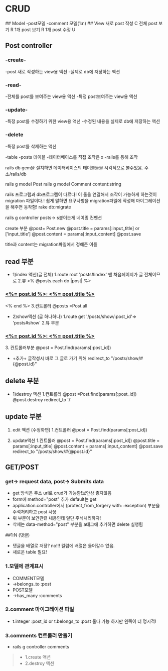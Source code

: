 # CRUD
<rails>
## Model
-post모델
-comment 모델(1:n)
## View
새로 post 작성 C
전체 post 보기 R
1개 post 보기 R
1개 post 수정 U

## Post controller
### -create-
-post 새로 작성하는 view용 액션
-실제로 db에 저장하는 액션

### -read-
-전체를 post를 보여주는 view용 액션
-특정 post보여주는 view용 액션

### -update-
-특정 post를 수정하기 위한 view용 액션
-수정된 내용을 실제로 db에 저장하는 액션

### -delete
-특정 post를 삭제하는 액션


<database>

-table
-posts 테이블
-데이터베이스를 직접 조작은 x
-rails를 통해 조작

rails db gem을 설치하면 데이터베이스의 테이블들을
시각적으로 볼수있음. 
주소/rails/db

rails g model Post
rails g model Comment content:string 

rails 프로그램과 db프로그램이 다르다! 이 둘을 연결해서 조작이 가능하게
하는것이 migration 파일이다.!
쉽게 말하면 요구사항을 migration파일에 작성해 마이그레이션을 해주면 동작함!
rake db:migrate

rails g controller posts-> s붙이는게 네이밍 컨벤션

create 부분
@post= Post.new
@post.title = params[:input_title] or [’input_title’]
@post.content = params[:input_content] 
@post.save

title과 content는 migration파일에서 정해준 이름



## read 부분
+ 1)index 액션(글 전체)
1.route
root 'posts#index' 맨 처음페이지가 글 전체이므로
2.뷰
<% @posts.each do |post| %>
<h3><a href="/posts/show/<%= post.id%>"><%= post.id %>: <%= post.title %></a></h3>
<% end %>
3.컨트롤러
@posts =Post.all

+ 2)show액션 (글 하나하나)
1.route
get '/posts/show/:post_id'=> 'posts#show'
2.뷰 부분
<h3><a href="/posts/show/<%= post.id%>"><%= post.id %>: <%= post.title %></a></h3>
3. 컨트롤러부분
@post = Post.find(params[:post_id])

+ +추가+ 글작성시 바로 그 글로 가기 위해
redirect_to "/posts/show/#{@post.id}"

## delete 부분
+ 1)destroy 액션
1.컨트롤러
@post =Post.find(params[:post_id])
@post.destroy
redirect_to '/'

## update 부분
1) edit 액션 (수정화면)
1.컨트롤러 
@post = Post.find(params[:post_id])

2) update액션
1.컨트롤러 
@post = Post.find(params[:post_id])
@post.title = params[:input_title]
@post.content = params[:input_content]
@post.save
redirect_to "/posts/show/#{@post.id}"


## GET/POST
### get-> request data,  post-> Submits data 

+ get 방식은 주소 url로 crud가 가능함!보안상 좋지않음
+ form에 method="post" 추가 default는 get
+ application.controller에서 (protect_from_forgery with: :exception) 부분을 주석처리하고 post 사용
+ 위 부분이 보안관련 내용인데 일단 주석처리하자!
+ 삭제는 data-method="post" 부분을 a태그에 추가하면 delete 실행됨

##1:N (댓글)
+ 댓글을 배열로 저장? no!!! 컬럼에 배열은 들어갈수 없음.
+ 새로운 table 필요!

### 1.모델에 관계표시

+ COMMENT모델
+ ->belongs_to :post
+ POST모델
+ ->has_many :comments

### 2.comment 마이그레이션 파일
+ t.integer :post_id or t.belongs_to :post 둘다 가능 하지만 왼쪽이 더 명시적!


### 3.comments 컨트롤러 만들기
+ rails g controller comments
> + 1.create 액션
> + 2.destroy 액션

